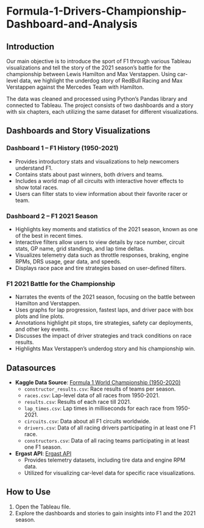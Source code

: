 # Formula-1-Drivers-Championship-Dashboard-and-Analysis
## Introduction
Our main objective is to introduce the sport of F1 through various Tableau visualizations and tell the story of the 2021 season’s battle for the championship between Lewis Hamilton and Max Verstappen. Using car-level data, we highlight the underdog story of RedBull Racing and Max Verstappen against the Mercedes Team with Hamilton.

The data was cleaned and processed using Python’s Pandas library and connected to Tableau. The project consists of two dashboards and a story with six chapters, each utilizing the same dataset for different visualizations.

## Dashboards and Story Visualizations

### Dashboard 1 – F1 History (1950-2021)
- Provides introductory stats and visualizations to help newcomers understand F1.
- Contains stats about past winners, both drivers and teams.
- Includes a world map of all circuits with interactive hover effects to show total races.
- Users can filter stats to view information about their favorite racer or team.

### Dashboard 2 – F1 2021 Season
- Highlights key moments and statistics of the 2021 season, known as one of the best in recent times.
- Interactive filters allow users to view details by race number, circuit stats, GP name, grid standings, and lap time deltas.
- Visualizes telemetry data such as throttle responses, braking, engine RPMs, DRS usage, gear data, and speeds.
- Displays race pace and tire strategies based on user-defined filters.

### F1 2021 Battle for the Championship
- Narrates the events of the 2021 season, focusing on the battle between Hamilton and Verstappen.
- Uses graphs for lap progression, fastest laps, and driver pace with box plots and line plots.
- Annotations highlight pit stops, tire strategies, safety car deployments, and other key events.
- Discusses the impact of driver strategies and track conditions on race results.
- Highlights Max Verstappen’s underdog story and his championship win.

## Datasources
- **Kaggle Data Source**: [Formula 1 World Championship (1950-2020)](https://www.kaggle.com/datasets/rohanrao/formula-1-world-championship-1950-2020)
  - `constructor_results.csv`: Race results of teams per season.
  - `races.csv`: Lap-level data of all races from 1950-2021.
  - `results.csv`: Results of each race till 2021.
  - `lap_times.csv`: Lap times in milliseconds for each race from 1950-2021.
  - `circuits.csv`: Data about all F1 circuits worldwide.
  - `drivers.csv`: Data of all racing drivers participating in at least one F1 race.
  - `constructors.csv`: Data of all racing teams participating in at least one F1 season.
- **Ergast API**: [Ergast API](http://ergast.com/)
  - Provides telemetry datasets, including tire data and engine RPM data.
  - Utilized for visualizing car-level data for specific race visualizations.

## How to Use
1. Open the Tableau file.
2. Explore the dashboards and stories to gain insights into F1 and the 2021 season.
